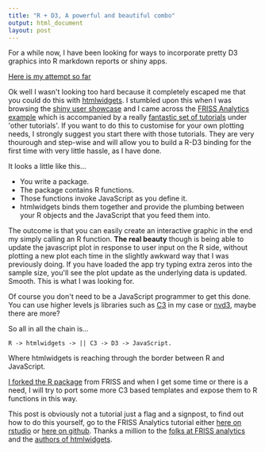 ```yaml
---
title: "R + D3, A powerful and beautiful combo"
output: html_document
layout: post
---
```


For a while now, I have been looking for ways to incorporate pretty D3 graphics into R markdown reports or shiny apps. 

[Here is my attempt so far](https://thedatalab.shinyapps.io/rc3_shiny_test/)

Ok well I wasn't looking too hard because it completely escaped me that you could do this with [htmlwidgets](http://www.htmlwidgets.org/). I stumbled upon this when I was browsing the [shiny user showcase](https://www.rstudio.com/products/shiny/shiny-user-showcase/) and I came across the [FRISS Analytics example](https://frissdemo.shinyapps.io/FrissDashboard/) which is accompanied by a really [fantastic set of tutorials](http://shiny.rstudio.com/tutorial/) under 'other tutorials'. If you want to do this to customise for your own plotting needs, I strongly suggest you start there with those tutorials. They are very thourough and step-wise and will allow you to build a R-D3 binding for the first time with very little hassle, as I have done.

It looks a little like this...

- You write a package.
- The package contains R functions.
- Those functions invoke JavaScript as you define it.
- htmlwidgets binds them together and provide the plumbing between your R objects and the JavaScript that you feed them into.

The outcome is that you can easily create an interactive graphic in the end my simply calling an R function. **The real beauty** though is being able to update the javascript plot in response to user input on the R side, without plotting a new plot each time in the slightly awkward way that I was previously doing. If you have loaded the app try typing extra zeros into the sample size, you'll see the plot update as the underlying data is updated. Smooth. This is what I was looking for.

Of course you don't need to be a JavaScript programmer to get this done. You can use higher levels js libraries such as [C3](c3js.org) in my case or [nvd3](nvd3.org), maybe there are more?

So all in all the chain is...

`R -> htmlwidgets -> || C3 -> D3 -> JavaScript.`

Where htmlwidgets is reaching through the border between R and JavaScript.

[I forked the R package](https://github.com/rmnppt/rc3) from FRISS and when I get some time or there is a need, I will try to port some more C3 based templates and expose them to R functions in this way.

This post is obviously not a tutorial just a flag and a signpost, to find out how to do this yourself, go to the FRISS Analytics tutorial either [here on rstudio](http://shiny.rstudio.com/tutorial/) or [here on github](https://github.com/FrissAnalytics/shinyJsTutorials). Thanks a million to the [folks at FRISS analytics](https://github.com/FrissAnalytics/shinyJsTutorials/graphs/contributors) and the [authors of htmlwidgets](https://github.com/ramnathv/htmlwidgets/graphs/contributors).



